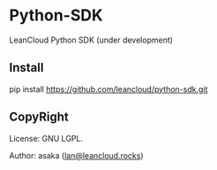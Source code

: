 # Python-SDK

LeanCloud Python SDK (under development)

## Install

pip install https://github.com/leancloud/python-sdk.git


## CopyRight

License: GNU LGPL.

Author: asaka (lan@leancloud.rocks)
